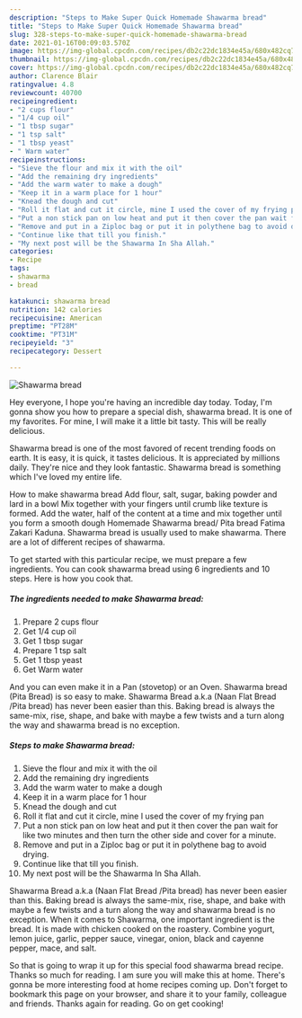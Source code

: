 ```yaml
---
description: "Steps to Make Super Quick Homemade Shawarma bread"
title: "Steps to Make Super Quick Homemade Shawarma bread"
slug: 328-steps-to-make-super-quick-homemade-shawarma-bread
date: 2021-01-16T00:09:03.570Z
image: https://img-global.cpcdn.com/recipes/db2c22dc1834e45a/680x482cq70/shawarma-bread-recipe-main-photo.jpg
thumbnail: https://img-global.cpcdn.com/recipes/db2c22dc1834e45a/680x482cq70/shawarma-bread-recipe-main-photo.jpg
cover: https://img-global.cpcdn.com/recipes/db2c22dc1834e45a/680x482cq70/shawarma-bread-recipe-main-photo.jpg
author: Clarence Blair
ratingvalue: 4.8
reviewcount: 40700
recipeingredient:
- "2 cups flour"
- "1/4 cup oil"
- "1 tbsp sugar"
- "1 tsp salt"
- "1 tbsp yeast"
- " Warm water"
recipeinstructions:
- "Sieve the flour and mix it with the oil"
- "Add the remaining dry ingredients"
- "Add the warm water to make a dough"
- "Keep it in a warm place for 1 hour"
- "Knead the dough and cut"
- "Roll it flat and cut it circle, mine I used the cover of my frying pan"
- "Put a non stick pan on low heat and put it then cover the pan wait for like two minutes and then turn the other side and cover for a minute."
- "Remove and put in a Ziploc bag or put it in polythene bag to avoid drying."
- "Continue like that till you finish."
- "My next post will be the Shawarma In Sha Allah."
categories:
- Recipe
tags:
- shawarma
- bread

katakunci: shawarma bread 
nutrition: 142 calories
recipecuisine: American
preptime: "PT28M"
cooktime: "PT31M"
recipeyield: "3"
recipecategory: Dessert

---
```



![Shawarma bread](https://img-global.cpcdn.com/recipes/db2c22dc1834e45a/680x482cq70/shawarma-bread-recipe-main-photo.jpg)

Hey everyone, I hope you're having an incredible day today. Today, I'm gonna show you how to prepare a special dish, shawarma bread. It is one of my favorites. For mine, I will make it a little bit tasty. This will be really delicious.

Shawarma bread is one of the most favored of recent trending foods on earth. It is easy, it is quick, it tastes delicious. It is appreciated by millions daily. They're nice and they look fantastic. Shawarma bread is something which I've loved my entire life.

How to make shawarma bread Add flour, salt, sugar, baking powder and lard in a bowl Mix together with your fingers until crumb like texture is formed. Add the water, half of the content at a time and mix together until you form a smooth dough Homemade Shawarma bread/ Pita bread Fatima Zakari Kaduna. Shawarma bread is usually used to make shawarma. There are a lot of different recipes of shawarma.


To get started with this particular recipe, we must prepare a few ingredients. You can cook shawarma bread using 6 ingredients and 10 steps. Here is how you cook that.

<!--inarticleads1-->

##### The ingredients needed to make Shawarma bread:

1. Prepare 2 cups flour
1. Get 1/4 cup oil
1. Get 1 tbsp sugar
1. Prepare 1 tsp salt
1. Get 1 tbsp yeast
1. Get  Warm water


And you can even make it in a Pan (stovetop) or an Oven. Shawarma bread (Pita Bread) is so easy to make. Shawarma Bread a.k.a (Naan Flat Bread /Pita bread) has never been easier than this. Baking bread is always the same-mix, rise, shape, and bake with maybe a few twists and a turn along the way and shawarma bread is no exception. 

<!--inarticleads2-->

##### Steps to make Shawarma bread:

1. Sieve the flour and mix it with the oil
1. Add the remaining dry ingredients
1. Add the warm water to make a dough
1. Keep it in a warm place for 1 hour
1. Knead the dough and cut
1. Roll it flat and cut it circle, mine I used the cover of my frying pan
1. Put a non stick pan on low heat and put it then cover the pan wait for like two minutes and then turn the other side and cover for a minute.
1. Remove and put in a Ziploc bag or put it in polythene bag to avoid drying.
1. Continue like that till you finish.
1. My next post will be the Shawarma In Sha Allah.


Shawarma Bread a.k.a (Naan Flat Bread /Pita bread) has never been easier than this. Baking bread is always the same-mix, rise, shape, and bake with maybe a few twists and a turn along the way and shawarma bread is no exception. When it comes to Shawarma, one important ingredient is the bread. It is made with chicken cooked on the roastery. Combine yogurt, lemon juice, garlic, pepper sauce, vinegar, onion, black and cayenne pepper, mace, and salt. 

So that is going to wrap it up for this special food shawarma bread recipe. Thanks so much for reading. I am sure you will make this at home. There's gonna be more interesting food at home recipes coming up. Don't forget to bookmark this page on your browser, and share it to your family, colleague and friends. Thanks again for reading. Go on get cooking!
